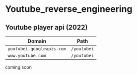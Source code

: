 # Youtube_reverse_engineering
## Youtube player api (2022)
|Domain|Path|
|----|----|
|`youtubei.googleapis.com`|`/youtubei`|
|`www.youtube.com`|`/youtubei`|

coming soon
